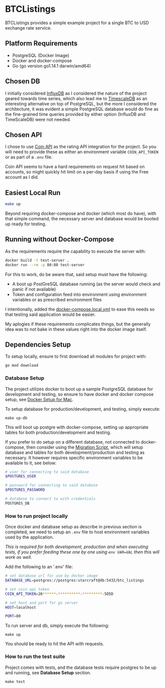 # BTCListings
BTCListings provides a simple example project for a single BTC to USD exchange rate service.

## Platform Requirements

- PostgreSQL (Docker Image)
- Docker and docker-compose
- Go (go version go1.14.1 darwin/amd64)

## Chosen DB

I initially considered [InfluxDB](https://www.influxdata.com/) as I considered the nature of the project
geared towards time series, which also lead me to [TimescaleDB](https://www.timescale.com/) as an interesting alternative
on top of PostgreSQL, but the more I considered the architecture, it was evident a simple PostgreSQL database
would do fine as the fine-grained time queries provided by either option (InfluxDB and TimeScaleDB) were not needed.

## Chosen API

I chose to use [Coin API](https://www.coinapi.io/) as the rating API integration for 
the project. So you will need to provide these as either an environment variable `COIN_API_TOKEN`
or as part of a `.env` file.

Coin API seems to have a hard requirements on request hit based on accounts, so might quickly hit limit
on a per-day basis if using the Free account as I did.

## Easiest Local Run

```bash
make up
```

Beyond requiring docker-compose and docker (which most do have), with that simple command,
the necessary server and database would be booted up ready for testing.

## Running without Docker-Compose

As the requirements require the capability to execute the server with: 

```bash
docker build -t test-server .
docker run --rm -p 80:80 test-server
```

For this to work, do be aware that, said setup must have the following:

- A boot up PostGreSQL database running (as the server would check and panic if not available)
- Token and configuration feed into environment using environment variables or as prescribed environment files

I intentionally, added the [docker-compose.local.yml](./docker-compose.local.yml) to ease this needs so that testing
said application would be easier.

My aplogies if these requirements complicates things, but the generally idea was to not bake in these values right into
the docker image itself.

## Dependencies Setup
To setup locally, ensure to first download all modules for project with:

```bash
go mod download
```

### Database Setup 

The project utilizes docker to boot up a sample PostgreSQL database for development
and testing, so ensure to have docker and docker compose setup, see [Docker Setup for Mac](https://docs.docker.com/docker-for-mac/).

To setup database for production/development, and testing, simply execute:

```
make up-db
```

This will boot up postgre with docker-compose, setting up appropriate tables
for both production/development and testing.

If you prefer to do setup on a different database, not connected to docker-compose, then 
consider using the [Migration Script](./migrations/setup_db.sh), which will setup database and 
tables for both development/production and testing as necessary. It however requires specific 
environment variables to be available to it, see below:


```bash
# user for connecting to said database
$POSTGRES_USER

# password for connecting to said database
$POSTGRES_PASSWORD

# database to connect to with credentials
POSTGRES_DB
```

### How to run project locally

Once docker and database setup as describe in previous section is completed, we need to setup an `.env` file to host environment variables used by the application.

*This is required for both development, production and when executing tests, if you prefer feeding these one by one using `env VAR=VAL` then this will work as well.*

Add the following to an '.env' file:

```bash
# set database url for use by docker image
DATABASE_URL=postgres://postgres:starcraft@db:5432/btc_listings

# set coin api token 
COIN_API_TOKEN=26******-**********-*********-5D5D

# set host and port for go server
HOST=localhost

PORT=80
```

To run server and db, simply execute the following:

```
make up
```

You should be ready to hit the API with requests.

### How to run the test suite

Project comes with tests, and the database tests require postgres to be up and
running, see **Database Setup** section.

```
make test
```

